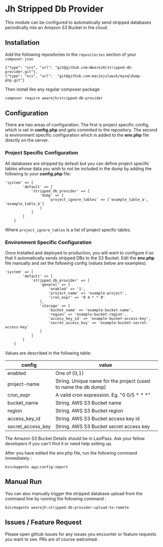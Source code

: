 # Jh Stripped Db Provider

This module can be configured to automatically send stripped databases periodically into an Amazon S3 Bucket in the cloud.

## Installation

Add the following repositories to the `repositories` section of your `composer.json`

```
{"type": "vcs", "url": "git@github.com:WeareJH/stripped-db-provider.git"},
{"type": "vcs", "url":  "git@github.com:maciejslawik/mysqldump-php.git"}
```

Then install like any regular composer package
```bash
composer require wearejh/stripped-db-provider
```

## Configuration

There are two areas of configuration. The first is project specific config, which is set in **config.php** and gets commited to the repository. The second is environment specific configuration which is added to the **env.php** file directly on the server.

### Project Specific Configuration

All databases are stripped by default but you can define project specific tables whose data you wish to not be included in the dump by adding the following to your **config.php** file:

```
'system' => [
        'default' => [
            'stripped_db_provider' => [
                'dump' => [
                    'project_ignore_tables' => ['example_table_a', 'example_table_b']
                ]
            ]
        ]
    ]
```

Where `project_ignore_tables` is a list of project specfic tables.

### Environment Specific Configuration

Once Installed and deployed to production, you will want to configure it so that it automatically sends stripped DBs to the S3 Bucket.
Edit the **env.php** file manually and set the following config (values below are examples):
```
'system' => [
        'default' => [
            'stripped_db_provider' => [
                'general' => [
                    'enabled' => '1',
                    'project_name' => 'example-project',
                    'cron_expr' => '0 4 * * 0'
                ],
                'storage' => [
                    'bucket_name' => 'example-bucket-name',
                    'region' => 'example-bucket-region',
                    'access_key_id' => 'example-bucket-access-key',
                    'secret_access_key' => 'example-bucket-secret-access-key'
                ]
            ]
        ]
    ]
```

Values are described in the following table:

| config                | value                                                               |
|-----------------------|---------------------------------------------------------------------|
| enabled               | One of {0,1}                                                        |
| project-name          | String. Unique name for the project (used to name the db dump)      |
| cron_expr             | A valid cron expression. Eg. "0 0/5 * * *"                          |
| bucket_name           | String. AWS S3 Bucket name                                          |
| region                | String. AWS S3 Bucket region                                        |
| access_key_id         | String. AWS S3 Bucket access key id                                 |
| secret_access_key     | String. AWS S3 Bucket secret access key                             |

The Amazon S3 Bucket Details should be in LastPass. Ask your fellow developers if you can't find it or need help setting up.

After you have edited the env.php file, run the following command immediately :

```
bin/magento app:config:import
``` 

## Manual Run

You can also manually trigger the stripped database upload from the command line by running the following command : 

```
bin/magento wearejh:stripped-db-provider:upload-to-remote 
```

## Issues / Feature Request

Please open github issues for any issues you encounter or feature requests you want to see. PRs are of course welcomed.
